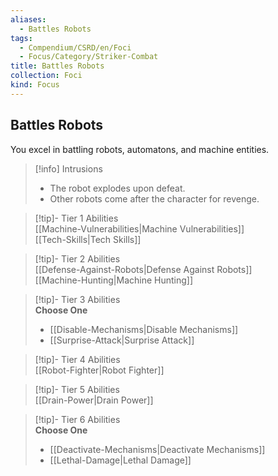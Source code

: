 ```yaml
---
aliases:
  - Battles Robots
tags:
  - Compendium/CSRD/en/Foci
  - Focus/Category/Striker-Combat
title: Battles Robots
collection: Foci
kind: Focus
---
```

## Battles Robots  
You excel in battling robots, automatons, and machine entities.  

>[!info] Intrusions  
>- The robot explodes upon defeat.  
>- Other robots come after the character for revenge.  


>[!tip]- Tier 1 Abilities  
> [[Machine-Vulnerabilities|Machine Vulnerabilities]]  
> [[Tech-Skills|Tech Skills]]  


>[!tip]- Tier 2 Abilities  
> [[Defense-Against-Robots|Defense Against Robots]]  
> [[Machine-Hunting|Machine Hunting]]  


>[!tip]- Tier 3 Abilities  
> **Choose One**  
>- [[Disable-Mechanisms|Disable Mechanisms]]  
>- [[Surprise-Attack|Surprise Attack]]  


>[!tip]- Tier 4 Abilities  
> [[Robot-Fighter|Robot Fighter]]  


>[!tip]- Tier 5 Abilities  
> [[Drain-Power|Drain Power]]  


>[!tip]- Tier 6 Abilities  
> **Choose One**  
>- [[Deactivate-Mechanisms|Deactivate Mechanisms]]  
>- [[Lethal-Damage|Lethal Damage]]
